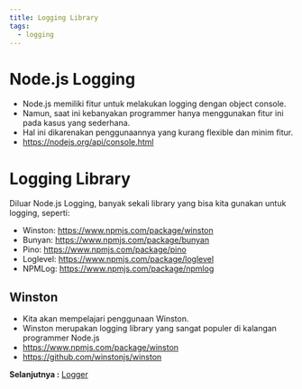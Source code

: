 ```yaml
---
title: Logging Library
tags:
  - logging
---
```


# Node.js Logging

- Node.js memiliki fitur untuk melakukan logging dengan object console.
- Namun, saat ini kebanyakan programmer hanya menggunakan fitur ini pada kasus yang sederhana.
- Hal ini dikarenakan penggunaannya yang kurang flexible dan minim fitur.
- https://nodejs.org/api/console.html

# Logging Library

Diluar Node.js Logging, banyak sekali library yang bisa kita gunakan untuk logging, seperti:

- Winston: https://www.npmjs.com/package/winston
- Bunyan: https://www.npmjs.com/package/bunyan
- Pino: https://www.npmjs.com/package/pino
- Loglevel: https://www.npmjs.com/package/loglevel
- NPMLog: https://www.npmjs.com/package/npmlog

## Winston

- Kita akan mempelajari penggunaan Winston.
- Winston merupakan logging library yang sangat populer di kalangan programmer Node.js
- https://www.npmjs.com/package/winston
- https://github.com/winstonjs/winston

**Selanjutnya :** [Logger](logger.md)